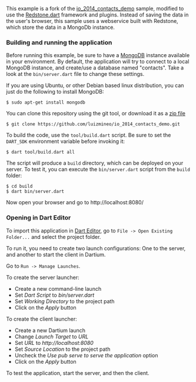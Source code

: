 This example is a fork of the [io_2014_contacts_demo](https://github.com/kevmoo/io_2014_contacts_demo) sample, modified to use the 
[Redstone.dart](http://redstonedart.org) framework and plugins. Instead of saving the data in the
user's browser, this sample uses a webservice built with Redstone, which store the data in a MongoDb instance.

### Building and running the application

Before running this example, be sure to have a [MongoDB](http://www.mongodb.org/) instance available in your environment. 
By default, the application will try to connect to a local MongoDB instance, and create/use a database named 
"contacts". Take a look at the `bin/server.dart` file to change these settings.

If you are using Ubuntu, or other Debian based linux distribution, you can just do the following to install MongoDB:

```
$ sudo apt-get install mongodb
```

You can clone this repository using the git tool, or download it as 
a [zip file](https://github.com/luizmineo/io_2014_contacts_demo/archive/master.zip)

```
$ git clone https://github.com/luizmineo/io_2014_contacts_demo.git
```

To build the code, use the `tool/build.dart` script. Be sure to set the `DART_SDK` environment variable before
invoking it:

```
$ dart tool/build.dart all
```

The script will produce a `build` directory, which can be deployed on your server. To test it, you can execute 
the `bin/server.dart` script from the `build` folder:
 
```
$ cd build
$ dart bin/server.dart
```
 
Now open your browser and go to http://localhost:8080/
 
### Opening in Dart Editor
 
To import this application in [Dart Editor](https://www.dartlang.org/tools/editor/), 
go to `File -> Open Existing Folder...` and select the project folder.

To run it, you need to create two launch configurations: One to the server, and another to start the client in Dartium. 

Go to `Run -> Manage Launches`.

To create the server launcher:

* Create a new command-line launch
* Set *Dart Script* to *bin/server.dart*
* Set *Working Directory* to the project path
* Click on the *Apply* button

To create the client launcher:

* Create a new Dartium launch
* Change *Launch Target* to *URL*
* Set *URL* to *http://localhost:8080*
* Set *Source Location* to the project path
* Uncheck the *Use pub serve to serve the application* option
* Click on the *Apply* button

To test the application, start the server, and then the client.
